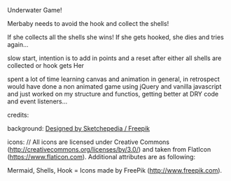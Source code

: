 Underwater Game!

Merbaby needs to avoid the hook and collect the shells!

If she collects all the shells she wins!
If she gets hooked, she dies and tries again...

slow start, intention is to add in points and a reset after either all shells are collected or hook gets Her

spent a lot of time learning canvas and animation in general, in retrospect would have done a non animated game using jQuery and vanilla javascript and just worked on my structure and functios, getting better at DRY code and event listeners...

credits:

background:
<a href="http://www.freepik.com">Designed by Sketchepedia / Freepik</a>

icons:
// All icons are licensed under Creative Commons (http://creativecommons.org/licenses/by/3.0/) and taken from FlatIcon (https://www.flaticon.com). Additional attributes are as following:

Mermaid, Shells, Hook = Icons made by FreePik (http://www.freepik.com).
